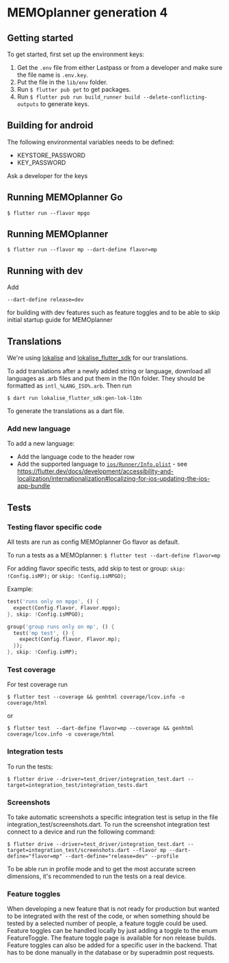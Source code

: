 # MEMOplanner generation 4

## Getting started

To get started, first set up the environment keys:

1. Get the `.env` file from either Lastpass or from a developer and make sure the file name is `.env.key`.
2. Put the file in the `lib/env` folder.
3. Run `$ flutter pub get` to get packages.
4. Run `$ flutter pub run build_runner build --delete-conflicting-outputs` to generate keys.

## Building for android

The following environmental variables needs to be defined:

- KEYSTORE_PASSWORD
- KEY_PASSWORD

Ask a developer for the keys

## Running MEMOplanner Go

`$ flutter run --flavor mpgo`

## Running MEMOplanner

`$ flutter run --flavor mp --dart-define flavor=mp`

## Running with dev

Add

`--dart-define release=dev`

for building with dev features such as feature toggles and to be able to skip initial startup guide for MEMOplanner

## Translations

We're using [lokalise](https://app.lokalise.com) and [lokalise_flutter_sdk](https://pub.dev/packages/lokalise_flutter_sdk) for our translations.

To add translations after a newly added string or language, download all languages as .arb files and put them in the l10n folder. They should be formatted as `intl_%LANG_ISO%.arb`. Then run

`$ dart run lokalise_flutter_sdk:gen-lok-l10n`

To generate the translations as a dart file.

### Add new language

To add a new language:

- Add the language code to the header row
- Add the supported language to [`ios/Runner/Info.plist`](https://github.com/abilia/seagull/blob/master/memoplanner/ios/Runner/Info.plist) - see <https://flutter.dev/docs/development/accessibility-and-localization/internationalization#localizing-for-ios-updating-the-ios-app-bundle>

## Tests

### Testing flavor specific code

All tests are run as config MEMOplanner Go flavor as default.

To run a tests as a MEMOplanner:
`$ flutter test --dart-define flavor=mp`

For adding flavor specific tests, add skip to test or group: `skip: !Config.isMP);` or `skip: !Config.isMPGO);`

Example:

```dart
test('runs only on mpgo', () {
  expect(Config.flavor, Flavor.mpgo);
}, skip: !Config.isMPGO);

group('group runs only on mp', () {
  test('mp test', () {
    expect(Config.flavor, Flavor.mp);
  });
}, skip: !Config.isMP);
```

### Test coverage

For test coverage run

`$ flutter test --coverage && genhtml coverage/lcov.info -o coverage/html`

or

`$ flutter test  --dart-define flavor=mp --coverage && genhtml coverage/lcov.info -o coverage/html`

### Integration tests

To run the tests:

`$ flutter drive --driver=test_driver/integration_test.dart --target=integration_test/integration_tests.dart`

### Screenshots

To take automatic screenshots a specific integration test is setup in the file integration_test/screenshots.dart.
To run the screenshot integration test connect to a device and run the following command:

`$ flutter drive --driver=test_driver/integration_test.dart --target=integration_test/screenshots.dart --flavor mp --dart-define="flavor=mp" --dart-define="release=dev" --profile`

To be able run in profile mode and to get the most accurate screen dimensions, it's recommended to run the tests on a real device.

### Feature toggles

When developing a new feature that is not ready for production but wanted to be integrated with the rest of the code, or when something should be tested by a selected number of people, a feature toggle could be used. Feature toggles can be handled locally by just adding a toggle to the enum FeatureToggle. The feature toggle page is available for non release builds. Feature toggles can also be added for a specific user in the backend. That has to be done manually in the database or by superadmin post requests.
